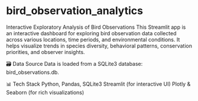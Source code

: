 # bird_observation_analytics
Interactive Exploratory Analysis of Bird Observations
This Streamlit app is an interactive dashboard for exploring bird observation data collected across various locations, time periods, and environmental conditions. It helps visualize trends in species diversity, behavioral patterns, conservation priorities, and observer insights.

🗃️ Data Source
Data is loaded from a SQLite3 database: bird_observations.db.

📊 Tech Stack
Python, Pandas, SQLite3
Streamlit (for interactive UI)
Plotly & Seaborn (for rich visualizations)
